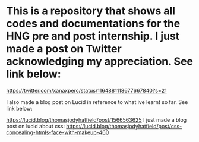 # This is a repository that shows all codes and documentations for the HNG pre and post internship. I just made a post on Twitter acknowledging my appreciation. See link below:
https://twitter.com/xanaxperc/status/1164881118677667840?s=21

I also made a blog post on Lucid in reference to what ive learnt so far. See link below:

https://lucid.blog/thomasjodyhatfield/post/1566563625
 I just made a blog post on lucid about css:
 https://lucid.blog/thomasjodyhatfield/post/css-concealing-htmls-face-with-makeup-460
